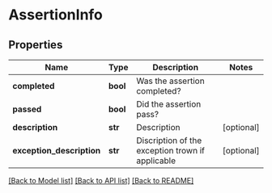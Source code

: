 # AssertionInfo

## Properties
Name | Type | Description | Notes
------------ | ------------- | ------------- | -------------
**completed** | **bool** | Was the assertion completed? | 
**passed** | **bool** | Did the assertion pass? | 
**description** | **str** | Description | [optional] 
**exception_description** | **str** | Discription of the exception trown if applicable | [optional] 

[[Back to Model list]](../README.md#documentation-for-models) [[Back to API list]](../README.md#documentation-for-api-endpoints) [[Back to README]](../README.md)


